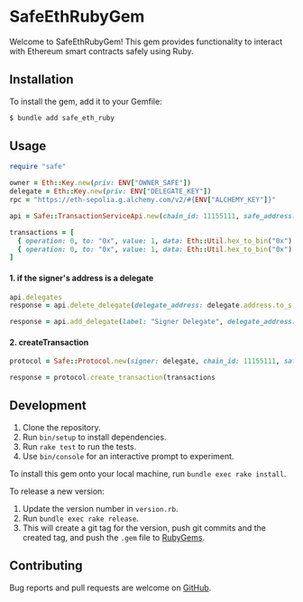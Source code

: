 # SafeEthRubyGem

Welcome to SafeEthRubyGem! This gem provides functionality to interact with Ethereum smart contracts safely using Ruby.

## Installation

To install the gem, add it to your Gemfile:

```sh
$ bundle add safe_eth_ruby
```

## Usage

```ruby
require "safe"

owner = Eth::Key.new(priv: ENV["OWNER_SAFE"])
delegate = Eth::Key.new(priv: ENV["DELEGATE_KEY"])
rpc = "https://eth-sepolia.g.alchemy.com/v2/#{ENV["ALCHEMY_KEY"]}"

api = Safe::TransactionServiceApi.new(chain_id: 11155111, safe_address: ENV["SAFE_ADDRESS"])

transactions = [
  { operation: 0, to: "0x", value: 1, data: Eth::Util.hex_to_bin("0x") },
  { operation: 0, to: "0x", value: 1, data: Eth::Util.hex_to_bin("0x") },
]
```
#### 1. if the signer's address is a delegate
```ruby
api.delegates
response = api.delete_delegate(delegate_address: delegate.address.to_s, owner: owner)

response = api.add_delegate(label: "Signer Delegate", delegate_address: delegate.address.to_s, owner: owner)
```

#### 2. createTransaction
```ruby
protocol = Safe::Protocol.new(signer: delegate, chain_id: 11155111, safe_address: ENV["SAFE_ADDRESS"], rpc: rpc)

response = protocol.create_transaction(transactions
```

## Development

1. Clone the repository.
2. Run `bin/setup` to install dependencies.
3. Run `rake test` to run the tests.
4. Use `bin/console` for an interactive prompt to experiment.

To install this gem onto your local machine, run `bundle exec rake install`.

To release a new version:

1. Update the version number in `version.rb`.
2. Run `bundle exec rake release`.
3. This will create a git tag for the version, push git commits and the created tag, and push the `.gem` file to [RubyGems](https://rubygems.org).

## Contributing

Bug reports and pull requests are welcome on [GitHub](https://github.com/[USERNAME]/safe_eth_ruby_gem).
